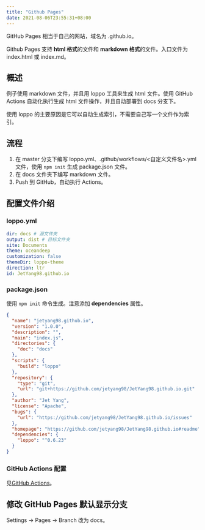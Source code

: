```yaml
---
title: "Github Pages"
date: 2021-08-06T23:55:31+08:00
---
```


GitHub Pages 相当于自己的网站，域名为 <username>.github.io。

Github Pages 支持 **html 格式**的文件和 **markdown 格式**的文件。入口文件为 index.html 或 index.md。

## 概述

例子使用 markdown 文件，并且用 loppo 工具来生成 html 文件。使用 GitHub Actions 自动化执行生成 html 文件操作，并且自动部署到 docs 分支下。

使用 loppo 的主要原因是它可以自动生成索引，不需要自己写一个文件作为索引。

## 流程

1. 在 master 分支下编写 loppo.yml、.github/workflows/<自定义文件名>.yml 文件，使用 `npm init` 生成 package.json 文件。
2. 在 docs 文件夹下编写 markdown 文件。
3. Push 到 GitHub，自动执行 Actions。

## 配置文件介绍

### loppo.yml

```yaml
dir: docs # 源文件夹
output: dist # 目标文件夹
site: Documents
theme: oceandeep
customization: false
themeDir: loppo-theme
direction: ltr
id: JetYang98.github.io
```

### package.json

使用 `npm init` 命令生成。注意添加 **dependencies** 属性。

```json
{
  "name": "jetyang98.github.io",
  "version": "1.0.0",
  "description": "",
  "main": "index.js",
  "directories": {
    "doc": "docs"
  },
  "scripts": {
    "build": "loppo"
  },
  "repository": {
    "type": "git",
    "url": "git+https://github.com/jetyang98/JetYang98.github.io.git"
  },
  "author": "Jet Yang",
  "license": "Apache",
  "bugs": {
    "url": "https://github.com/jetyang98/JetYang98.github.io/issues"
  },
  "homepage": "https://github.com/jetyang98/JetYang98.github.io#readme",
  "dependencies": {
    "loppo": "^0.6.23"
  }
}
```

### GitHub Actions 配置

见[GitHub Actions](../github-actions)。

## 修改 GitHub Pages 默认显示分支

Settings -> Pages -> Branch 改为 docs。
